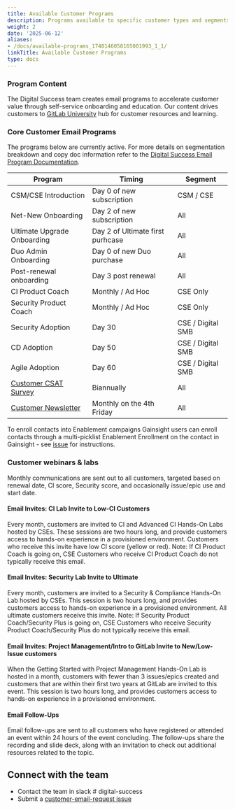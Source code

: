 ```yaml
---
title: Available Customer Programs
description: Programs available to specific customer types and segments.
weight: 2
date: '2025-06-12'
aliases:
- /docs/available-programs_1748146058165001993_1_1/
linkTitle: Available Customer Programs
type: docs
---
```


<link rel="stylesheet" type="text/css" href="/stylesheets/biztech.css" />

### Program Content

The Digital Success team creates email programs to accelerate customer value through self-service onboarding and education. Our content drives customers to [GitLab University](https://university.gitlab.com/) hub for customer resources and learning.

### Core Customer Email Programs

The programs below are currently active. For more details on segmentation breakdown and copy doc information refer to the [Digital Success Email Program Documentation](https://docs.google.com/spreadsheets/d/14udgDUoEhzMjkQMYBVmYInPUBHgpfSKm8vVDRTR3NyY/edit?usp=sharing).

| Program                      | Timing   | Segment  |
|-----------------|------------|----------|
| CSM/CSE Introduction | Day 0 of new subscription | CSM / CSE |
| Net-New  Onboarding | Day 2 of new subscription | All |
| Ultimate Upgrade Onboarding | Day 2 of Ultimate first purhcase | All |
| Duo Admin Onboarding | Day 0 of new Duo purchase | All |
| Post-renewal onboarding | Day 3 post renewal | All |
| CI Product Coach | Monthly / Ad Hoc | CSE Only |
| Security Product Coach | Monthly / Ad Hoc | CSE Only |
| Security Adoption | Day 30 | CSE / Digital SMB |
| CD Adoption | Day 50 | CSE / Digital SMB |
| Agile Adoption | Day 60 | CSE / Digital SMB |
| [Customer CSAT Survey](/handbook/sales/field-operations/customer-success-operations/cs-ops-programs/all-customer-csat-cs/) | Biannually | All |
| [Customer Newsletter](/handbook/sales/field-operations/customer-success-operations/cs-ops-programs/customer-newsletter/) | Monthly on the 4th Friday | All |

To enroll contacts into Enablement campaigns Gainsight users can enroll contacts through a multi-picklist Enablement Enrollment on the contact in Gainsight - see [issue](https://gitlab.com/gitlab-com/sales-team/field-operations/customer-success-operations/-/issues/694) for instructions.

### Customer webinars & labs

Monthly communications are sent out to all customers, targeted based on renewal date, CI score, Security score, and occasionally issue/epic use and start date.

#### Email Invites: CI Lab Invite to Low-CI Customers

Every month, customers are invited to CI and Advanced CI Hands-On Labs hosted by CSEs. These sessions are two hours long, and provide customers access to hands-on experience in a provisioned environment. Customers who receive this invite have low CI score (yellow or red). Note: If CI Product Coach is going on, CSE Customers who receive CI Product Coach do not typically receive this email.

#### Email Invites: Security Lab Invite to Ultimate

Every month, customers are invited to a Security & Compliance Hands-On Lab hosted by CSEs. This session is two hours long, and provides customers access to hands-on experience in a provisioned environment. All ultimate customers receive this invite. Note: If Security Product Coach/Security Plus is going on, CSE Customers who receive Security Product Coach/Security Plus do not typically receive this email.

#### Email Invites: Project Management/Intro to GitLab Invite to New/Low-Issue customers

When the Getting Started with Project Management Hands-On Lab is hosted in a month, customers with fewer than 3 issues/epics created and customers that are within their first two years at GitLab are invited to this event. This session is two hours long, and provides customers access to hands-on experience in a provisioned environment.

#### Email Follow-Ups

Email follow-ups are sent to all customers who have registered or attended an event within 24 hours of the event concluding. The follow-ups share the recording and slide deck, along with an invitation to check out additional resources related to the topic.

## Connect with the team

- Contact the team in slack # digital-success
- Submit a [customer-email-request issue](https://gitlab.com/gitlab-com/customer-success/digital-success/program-management/-/issues/new)
